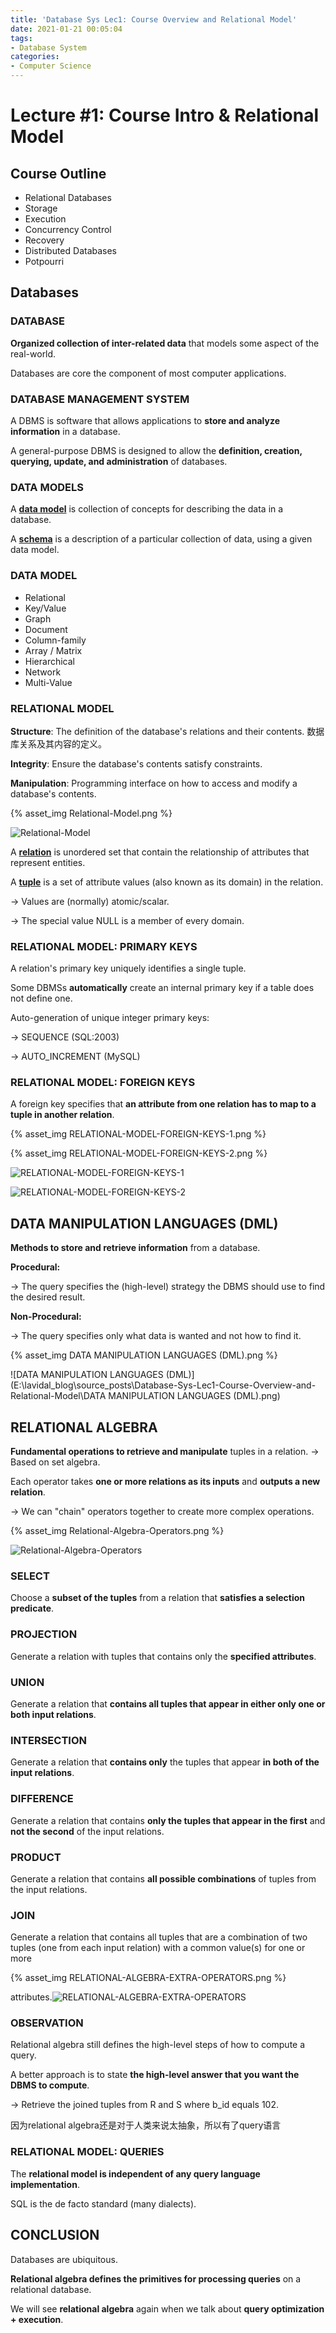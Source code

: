 ```yaml
---
title: 'Database Sys Lec1: Course Overview and Relational Model'
date: 2021-01-21 00:05:04
tags:
- Database System
categories:
- Computer Science
---
```


# Lecture #1: Course Intro & Relational Model

## Course Outline

- Relational Databases 
- Storage 
- Execution 
- Concurrency Control 
- Recovery 
- Distributed Databases 
- Potpourri

## Databases

### DATABASE

**Organized collection of inter-related data** that models some aspect of the real-world. 

Databases are core the component of most computer applications.

### DATABASE MANAGEMENT SYSTEM

A DBMS is software that allows applications to **store and analyze information** in a database. 

A general-purpose DBMS is designed to allow the **definition, creation, querying, update, and administration** of databases.

### DATA MODELS

A <u>**data model**</u> is collection of concepts for describing the data in a database. 

A <u>**schema**</u> is a description of a particular collection of data, using a given data model.

### DATA MODEL

- Relational 
- Key/Value 
- Graph 
- Document 
- Column-family 
- Array / Matrix 
- Hierarchical 
- Network 
- Multi-Value

### RELATIONAL MODEL

**Structure**: The definition of the database's relations and their contents. 数据库关系及其内容的定义。

**Integrity**: Ensure the database's contents satisfy constraints. 

**Manipulation**: Programming interface on how to access and modify a database's contents.

{% asset_img Relational-Model.png %}

![Relational-Model](E:\lavidal_blog\source\_posts\Database-Sys-Lec1-Course-Overview-and-Relational-Model\Relational-Model.png)

A <u>**relation**</u> is unordered set that contain the relationship of attributes that represent entities.

A **<u>tuple</u>** is a set of attribute values (also known as its domain) in the relation. 

→ Values are (normally) atomic/scalar. 

→ The special value NULL is a member of every domain.

### RELATIONAL MODEL: PRIMARY KEYS

A relation's primary key uniquely identifies a single tuple.

Some DBMSs **automatically** create an internal primary key if a table does not define one.

Auto-generation of unique integer primary keys:

→ SEQUENCE (SQL:2003)

→ AUTO_INCREMENT (MySQL)

### RELATIONAL MODEL: FOREIGN KEYS

A foreign key specifies that **an attribute from one relation has to map to a tuple in another relation**.

{% asset_img RELATIONAL-MODEL-FOREIGN-KEYS-1.png %}

{% asset_img RELATIONAL-MODEL-FOREIGN-KEYS-2.png %}

![RELATIONAL-MODEL-FOREIGN-KEYS-1](E:\lavidal_blog\source\_posts\Database-Sys-Lec1-Course-Overview-and-Relational-Model\RELATIONAL-MODEL-FOREIGN-KEYS-1.png)

![RELATIONAL-MODEL-FOREIGN-KEYS-2](E:\lavidal_blog\source\_posts\Database-Sys-Lec1-Course-Overview-and-Relational-Model\RELATIONAL-MODEL-FOREIGN-KEYS-2.png)



## DATA MANIPULATION LANGUAGES (DML)

**Methods to store and retrieve information** from a database.

**Procedural:** 

→ The query specifies the (high-level) strategy the DBMS should use to find the desired result.

**Non-Procedural:** 

→ The query specifies only what data is wanted and not how to find it.

{% asset_img DATA MANIPULATION LANGUAGES (DML).png %}

![DATA MANIPULATION LANGUAGES (DML)](E:\lavidal_blog\source\_posts\Database-Sys-Lec1-Course-Overview-and-Relational-Model\DATA MANIPULATION LANGUAGES (DML).png)



## RELATIONAL ALGEBRA

**Fundamental operations to retrieve and manipulate** tuples in a relation. → Based on set algebra. 



Each operator takes **one or more relations as its inputs** and **outputs a new relation**. 

→ We can "chain" operators together to create more complex operations.

{% asset_img Relational-Algebra-Operators.png %}

![Relational-Algebra-Operators](E:\lavidal_blog\source\_posts\Database-Sys-Lec1-Course-Overview-and-Relational-Model\Relational-Algebra-Operators.png)

### SELECT

Choose a **subset of the tuples** from a relation that **satisfies a selection predicate**.

### PROJECTION

Generate a relation with tuples that contains only the **specified attributes**.

### UNION

Generate a relation that **contains all tuples that appear in either only one or both input relations**.

### INTERSECTION

Generate a relation that **contains only** the tuples that appear **in both of the input relations**.

### DIFFERENCE

Generate a relation that contains **only the tuples that appear in the first** and **not the second** of the input relations.

### PRODUCT

Generate a relation that contains **all possible combinations** of tuples from the input relations.

### JOIN

Generate a relation that contains all tuples that are a combination of two tuples (one from each input relation) with a common value(s) for one or more 

{% asset_img RELATIONAL-ALGEBRA-EXTRA-OPERATORS.png %}

attributes.![RELATIONAL-ALGEBRA-EXTRA-OPERATORS](E:\lavidal_blog\source\_posts\Database-Sys-Lec1-Course-Overview-and-Relational-Model\RELATIONAL-ALGEBRA-EXTRA-OPERATORS.png)

### OBSERVATION

Relational algebra still defines the high-level steps of how to compute a query.

A better approach is to state **the high-level answer that you want the DBMS to compute**. 

→ Retrieve the joined tuples from R and S where b_id equals 102.

因为relational algebra还是对于人类来说太抽象，所以有了query语言

### RELATIONAL MODEL: QUERIES

The **relational model is independent of any query language implementation**. 

SQL is the de facto standard (many dialects).



## CONCLUSION

Databases are ubiquitous. 

**Relational algebra defines the primitives for processing queries** on a relational database. 

We will see **relational algebra** again when we talk about **query optimization + execution**.